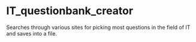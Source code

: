 # IT_questionbank_creator
Searches through various sites for picking most questions in the field of IT and saves into a file.
